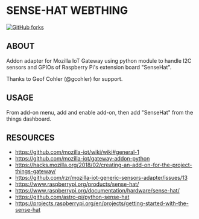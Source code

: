 # SENSE-HAT WEBTHING #

[![GitHub forks](
https://img.shields.io/github/forks/rzr/sense-hat-webthing.svg?style=social&label=Fork&maxAge=2592000
)](
https://GitHub.com/rzr/sense-hat-webthing
)

## ABOUT ##

Addon adapter for Mozilla IoT Gateway 
using python module to handle I2C sensors and GPIOs
of Raspberry Pi's extension board "SenseHat".

Thanks to Geof Cohler (@gcohler) for support.

## USAGE ##

From add-on menu, add and enable add-on,
then add "SenseHat" from the things dashboard.

## RESOURCES ##

- <https://github.com/mozilla-iot/wiki/wiki#general-1>
- <https://github.com/mozilla-iot/gateway-addon-python>
- <https://hacks.mozilla.org/2018/02/creating-an-add-on-for-the-project-things-gateway/>
- <https://github.com/rzr/mozilla-iot-generic-sensors-adapter/issues/13>
- <https://www.raspberrypi.org/products/sense-hat/>
- <https://www.raspberrypi.org/documentation/hardware/sense-hat/>
- <https://github.com/astro-pi/python-sense-hat>
- <https://projects.raspberrypi.org/en/projects/getting-started-with-the-sense-hat>
